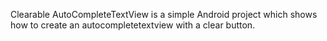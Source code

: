 Clearable AutoCompleteTextView is a simple Android project which shows how to create an autocompletetextview with a clear button.